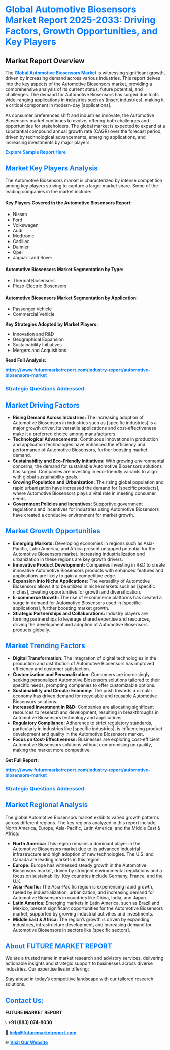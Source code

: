 <h1 style="color: #007BFF;">Global Automotive Biosensors Market Report 2025-2033: Driving Factors, Growth Opportunities, and Key Players</h1>

<section id="overview">
<h2>Market Report Overview</h2>
<p>The <a href="https://www.futuremarketreport.com/industry-report/automotive-biosensors-market" style="color: #007BFF; text-decoration: none;"><strong>Global Automotive Biosensors Market</strong></a> is witnessing significant growth, driven by increasing demand across various industries. This report delves into the key aspects of the Automotive Biosensors market, providing a comprehensive analysis of its current status, future potential, and challenges. The demand for Automotive Biosensors has surged due to its wide-ranging applications in industries such as [insert industries], making it a critical component in modern-day [applications].</p>
<p>As consumer preferences shift and industries innovate, the Automotive Biosensors market continues to evolve, offering both challenges and opportunities for stakeholders. The global market is expected to expand at a substantial compound annual growth rate (CAGR) over the forecast period, driven by technological advancements, emerging applications, and increasing investments by major players.</p>
</section>

<section id="overview">
<p><a href="https://www.futuremarketreport.com/request-sample/reportId=41259" style="color: #007BFF; text-decoration: none;"><strong>Explore Sample Report Here</strong></a></p>
</section>

<section id="key-players">
<h2 style="color: #007BFF;">Market Key Players Analysis</h2>
<p>The Automotive Biosensors market is characterized by intense competition among key players striving to capture a larger market share. Some of the leading companies in the market include:</p>
<h4>Key Players Covered in the Automotive Biosensors Report:</h4>
<ul><li>Nissan</li><li>Ford</li><li>Volkswagen</li><li>Audi</li><li>Medtronic</li><li>Cadillac</li><li>Daimler</li><li>Opel</li><li>Jaguar Land Rover</li></ul>
<h4>Automotive Biosensors Market Segmentation by Type:</h4>
<ul><li>Thermal Biosensors</li><li>Piezo-Electric Biosensors</li></ul>

<h4>Automotive Biosensors Market Segmentation by Application:</h4>
<ul><li>Passenger Vehicle</li><li>Commercial Vehicle</li></ul>
<p><strong>Key Strategies Adopted by Market Players:</strong></p>
<ul>
<li>Innovation and R&D</li>
<li>Geographical Expansion</li>
<li>Sustainability Initiatives</li>
<li>Mergers and Acquisitions</li>
</ul>
</section>

<section>
<p><strong>Read Full Analysis: </strong></p><a href="https://www.futuremarketreport.com/industry-report/automotive-biosensors-market" style="color: #007BFF; text-decoration: none;"><strong>https://www.futuremarketreport.com/industry-report/automotive-biosensors-market</strong></a>
<h3 style="color: #007BFF;">Strategic Questions Addressed:</h3>
</section>

<section id="driving-factors">
<h2 style="color: #007BFF;">Market Driving Factors</h2>
<ul>
<li><strong>Rising Demand Across Industries:</strong> The increasing adoption of Automotive Biosensors in industries such as [specific industries] is a major growth driver. Its versatile applications and cost-effectiveness make it a preferred choice among manufacturers.</li>
<li><strong>Technological Advancements:</strong> Continuous innovations in production and application technologies have enhanced the efficiency and performance of Automotive Biosensors, further boosting market demand.</li>
<li><strong>Sustainability and Eco-Friendly Initiatives:</strong> With growing environmental concerns, the demand for sustainable Automotive Biosensors solutions has surged. Companies are investing in eco-friendly variants to align with global sustainability goals.</li>
<li><strong>Growing Population and Urbanization:</strong> The rising global population and rapid urbanization have increased the demand for [specific products], where Automotive Biosensors plays a vital role in meeting consumer needs.</li>
<li><strong>Government Policies and Incentives:</strong> Supportive government regulations and incentives for industries using Automotive Biosensors have created a conducive environment for market growth.</li>
</ul>
</section>

<section id="growth-opportunities">
<h2 style="color: #007BFF;">Market Growth Opportunities</h2>
<ul>
<li><strong>Emerging Markets:</strong> Developing economies in regions such as Asia-Pacific, Latin America, and Africa present untapped potential for the Automotive Biosensors market. Increasing industrialization and urbanization in these regions are key growth drivers.</li>
<li><strong>Innovative Product Development:</strong> Companies investing in R&D to create innovative Automotive Biosensors products with enhanced features and applications are likely to gain a competitive edge.</li>
<li><strong>Expansion into Niche Applications:</strong> The versatility of Automotive Biosensors allows it to be utilized in niche markets such as [specific niches], creating opportunities for growth and diversification.</li>
<li><strong>E-commerce Growth:</strong> The rise of e-commerce platforms has created a surge in demand for Automotive Biosensors used in [specific applications], further boosting market growth.</li>
<li><strong>Strategic Partnerships and Collaborations:</strong> Industry players are forming partnerships to leverage shared expertise and resources, driving the development and adoption of Automotive Biosensors products globally.</li>
</ul>
</section>

<section id="trending-factors">
<h2 style="color: #007BFF;">Market Trending Factors</h2>
<ul>
<li><strong>Digital Transformation:</strong> The integration of digital technologies in the production and distribution of Automotive Biosensors has improved efficiency and customer satisfaction.</li>
<li><strong>Customization and Personalization:</strong> Consumers are increasingly seeking personalized Automotive Biosensors solutions tailored to their specific needs, prompting companies to offer customizable options.</li>
<li><strong>Sustainability and Circular Economy:</strong> The push towards a circular economy has driven demand for recyclable and reusable Automotive Biosensors solutions.</li>
<li><strong>Increased Investment in R&D:</strong> Companies are allocating significant resources to research and development, resulting in breakthroughs in Automotive Biosensors technology and applications.</li>
<li><strong>Regulatory Compliance:</strong> Adherence to strict regulatory standards, particularly in industries like [specific industries], is influencing product development and quality in the Automotive Biosensors market.</li>
<li><strong>Focus on Cost-Effectiveness:</strong> Businesses are exploring cost-efficient Automotive Biosensors solutions without compromising on quality, making the market more competitive.</li>
</ul>
</section>

<section>
<p><strong>Get Full Report: </strong></p><a href="https://www.futuremarketreport.com/industry-report/automotive-biosensors-market" style="color: #007BFF; text-decoration: none;"><strong>https://www.futuremarketreport.com/industry-report/automotive-biosensors-market</strong></a>
<h3 style="color: #007BFF;">Strategic Questions Addressed:</h3>
</section>


<section id="regional-analysis">
<h2 style="color: #007BFF;">Market Regional Analysis</h2>
<p>The global Automotive Biosensors market exhibits varied growth patterns across different regions. The key regions analyzed in this report include North America, Europe, Asia-Pacific, Latin America, and the Middle East & Africa:</p>
<ul>
<li><strong>North America:</strong> This region remains a dominant player in the Automotive Biosensors market due to its advanced industrial infrastructure and high adoption of new technologies. The U.S. and Canada are leading markets in this region.</li>
<li><strong>Europe:</strong> Europe has witnessed steady growth in the Automotive Biosensors market, driven by stringent environmental regulations and a focus on sustainability. Key countries include Germany, France, and the U.K.</li>
<li><strong>Asia-Pacific:</strong> The Asia-Pacific region is experiencing rapid growth, fueled by industrialization, urbanization, and increasing demand for Automotive Biosensors in countries like China, India, and Japan.</li>
<li><strong>Latin America:</strong> Emerging markets in Latin America, such as Brazil and Mexico, present significant opportunities for the Automotive Biosensors market, supported by growing industrial activities and investments.</li>
<li><strong>Middle East & Africa:</strong> The region’s growth is driven by expanding industries, infrastructure development, and increasing demand for Automotive Biosensors in sectors like [specific sectors].</li>
</ul>
</section>

<footer>
<h2 style="color: #007BFF;">About FUTURE MARKET REPORT</h2>
<p>We are a trusted name in market research and advisory services, delivering actionable insights and strategic support to businesses across diverse industries. Our expertise lies in offering:</p>

<p>Stay ahead in today’s competitive landscape with our tailored research solutions.</p>

<h2 style="color: #007BFF;">Contact Us:</h2>
<p><strong>FUTURE MARKET REPORT</strong></p>
<p>📞 <strong>+91 (883) 074-8030</strong></p>
<p>📧 <strong><a href="mailto:help@futuremarketreport.com" style="color: #007BFF;">help@futuremarketreport.com</a></strong></p>
<p>🌐 <strong><a href="https://www.futuremarketreport.com/" style="color: #007BFF;">Visit Our Website</a></strong></p>
</footer>